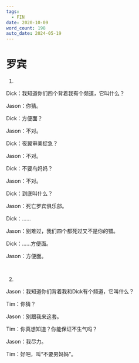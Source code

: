 ```yaml
---
tags:
  - FIN
date: 2020-10-09
word_count: 198
auto_date: 2024-05-19
---
```


# 罗宾

1.

Dick：我知道你们四个背着我有个频道，它叫什么？

Jason：你猜。

Dick：方便面？

Jason：不对。

Dick：夜翼审美捉急？

Jason：不对。

Dick：不要鸟妈妈？

Jason：不对。

Dick：到底叫什么？

Jason：死亡罗宾俱乐部。

Dick：……

Jason：别难过，我们四个都死过又不是你的错。

Dick：……方便面。

Jason：方便面。

<br>

2.

Jason：我知道你们背着我和Dick有个频道，它叫什么？

Tim：你猜？

Jason：别跟我来这套。

Tim：你真想知道？你能保证不生气吗？

Jason：我尽力。

Tim：好吧，叫“不要男妈妈”。
